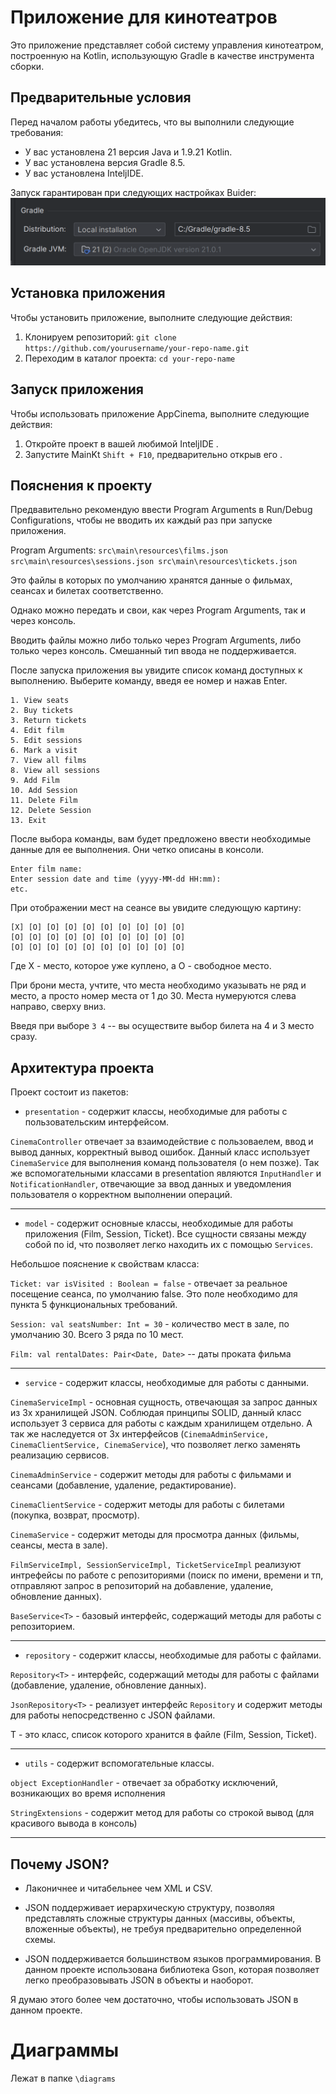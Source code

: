 # Приложение для кинотеатров

Это приложение представляет собой систему управления кинотеатром, построенную на Kotlin, использующую Gradle в качестве
инструмента сборки.

## Предварительные условия

Перед началом работы убедитесь, что вы выполнили следующие требования:

* У вас установлена 21 версия Java и 1.9.21 Kotlin.
* У вас установлена версия Gradle 8.5.
* У вас установлена InteljIDE.

Запуск гарантирован при следующих настройках Buider:
![img.png](img.png)

## Установка приложения

Чтобы установить приложение, выполните следующие действия:

1. Клонируем репозиторий: `git clone https://github.com/yourusername/your-repo-name.git`
2. Переходим в каталог проекта: `cd your-repo-name`

## Запуск приложения

Чтобы использовать приложение AppCinema, выполните следующие действия:

1. Откройте проект в вашей любимой InteljIDE .
2. Запустите MainKt `Shift + F10`, предварительно открыв его .

## Пояснения к проекту

Предвавительно рекомендую ввести Program Arguments в Run/Debug Configurations, чтобы не
вводить их каждый раз при запуске приложения.

Program Arguments: `src\main\resources\films.json src\main\resources\sessions.json src\main\resources\tickets.json`

Это файлы в которых по умолчанию хранятся данные о фильмах, сеансах и билетах соответственно.

Однако можно передать и свои, как через Program Arguments, так и через консоль.

Вводить файлы можно либо только через Program Arguments, либо только через консоль. Смешанный тип ввода не поддерживается.

После запуска приложения
вы увидите список команд доступных к выполнению.
Выберите команду, введя ее номер и нажав Enter.

```
1. View seats
2. Buy tickets
3. Return tickets
4. Edit film
5. Edit sessions
6. Mark a visit
7. View all films
8. View all sessions
9. Add Film
10. Add Session
11. Delete Film
12. Delete Session
13. Exit
```

После выбора команды, вам будет предложено ввести необходимые данные для ее выполнения. Они четко описаны в консоли.

```
Enter film name:
Enter session date and time (yyyy-MM-dd HH:mm): 
etc.
```

При отображении мест на сеансе вы увидите следующую картину:
```
[X] [O] [O] [O] [O] [O] [O] [O] [O] [O]
[O] [O] [O] [O] [O] [O] [O] [O] [O] [O]
[O] [O] [O] [O] [O] [O] [O] [O] [O] [O]
```
Где X - место, которое уже куплено, а O - свободное место.

При брони места, учтите, что места необходимо указывать не ряд и место, а просто номер места от 1 до 30.
Места нумеруются слева направо, сверху вниз.

Введя при выборе `3 4` -- вы осуществите выбор билета на 4 и 3 место сразу.

## Архитектура проекта

Проект состоит из пакетов:

* `presentation` - содержит классы, необходимые для работы с пользовательским интерфейсом.

`CinemaController` отвечает за взаимодействие с пользоваелем, ввод и вывод данных, корректный вывод ошибок.
Данный класс использует `CinemaService` для выполнения команд пользователя (о нем позже).
Так же вспомогательными классами в presentation являются `InputHandler` и `NotificationHandler`, отвечающие за ввод
данных и
уведомления пользователя о корректном выполнении операций.

----

* `model` - содержит основные классы, необходимые для работы приложения (Film, Session, Ticket).
  Все сущности связаны между собой по id, что позволяет легко находить их с помощью `Services`.

Небольшое пояснение к свойствам класса:

`Ticket:
var isVisited : Boolean = false` - отвечает за реальное посещение сеанса, по умолчанию false. Это поле необходимо для
пункта 5 функциональных требований.

`Session:
val seatsNumber: Int = 30` - количество мест в зале, по умолчанию 30. Всего 3 ряда по 10 мест.

`Film:
val rentalDates: Pair<Date, Date>` -- даты проката фильма

---- 

* `service` - содержит классы, необходимые для работы с данными.

`CinemaServiceImpl` - основная сущность, отвечающая за запрос данных из 3х хранилищей JSON.
Соблюдая принципы SOLID, данный класс использует 3 сервиса для работы с каждым хранилищем отдельно.
А так же наследуется от 3х интерфейсов (`CinemaAdminService, CinemaClientService, CinemaService`), что позволяет легко
заменять реализацию сервисов.

`CinemaAdminService` - содержит методы для работы с фильмами и сеансами (добавление, удаление, редактирование).

`CinemaClientService` - содержит методы для работы с билетами (покупка, возврат, просмотр).

`CinemaService` - содержит методы для просмотра данных (фильмы, сеансы, места в зале).

`FilmServiceImpl, SessionServiceImpl, TicketServiceImpl`  реализуют интрефейсы по работе с репозиториями (поиск по
имени, времени и тп, отправляют запрос в репозиторий на добавление, удаление, обновление данных).

`BaseService<T>` - базовый интерфейс, содержащий методы для работы с репозиторием.


----

* `repository` - содержит классы, необходимые для работы с файлами.

`Repository<T>` - интерфейс, содержащий методы для работы с файлами (добавление, удаление, обновление данных).

`JsonRepository<T>` - реализует интерфейс `Repository` и содержит методы для работы непосредственно с JSON файлами.

T - это класс, список которого хранится в файле (Film, Session, Ticket).

----

* `utils` - содержит вспомогательные классы.

`object ExceptionHandler` - отвечает за обработку исключений, возникающих во время исполнения

`StringExtensions` - содержит метод для работы со строкой вывод (для красивого вывода в консоль)

----

## Почему JSON?

+ Лаконичнее и читабельнее чем XML и CSV.

+ JSON поддерживает иерархическую структуру, позволяя представлять сложные структуры данных (массивы, объекты, вложенные объекты), не требуя предварительно определенной схемы.

+ JSON поддерживается большинством языков программирования. В данном проекте использована библиотека Gson, которая позволяет легко преобразовывать JSON в объекты и наоборот.

Я думаю этого более чем достаточно, чтобы использовать JSON в данном проекте.

# Диаграммы

Лежат в папке `\diagrams`

